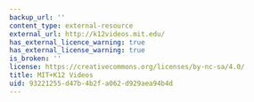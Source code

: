 ```yaml
---
backup_url: ''
content_type: external-resource
external_url: http://k12videos.mit.edu/
has_external_licence_warning: true
has_external_license_warning: true
is_broken: ''
license: https://creativecommons.org/licenses/by-nc-sa/4.0/
title: MIT+K12 Videos
uid: 93221255-d47b-4b2f-a062-d929aea94b4d
---
```

